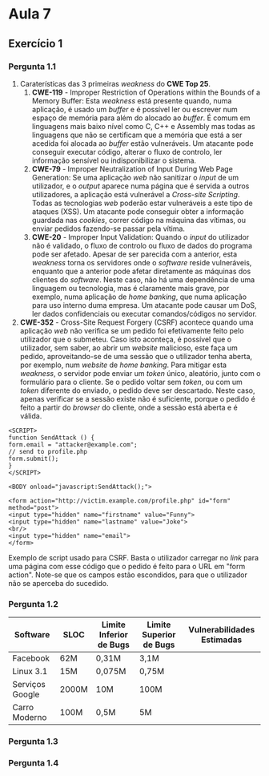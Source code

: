 # Aula 7

## Exercício 1

### Pergunta 1.1
1. Caraterísticas das 3 primeiras *weakness* do **CWE Top 25**.  
    1.  **CWE-119** - Improper Restriction of Operations within the Bounds of a Memory Buffer:
    Esta *weakness* está presente quando, numa aplicação, é usado um *buffer* e é possível ler ou escrever num espaço de memória para além do alocado ao *buffer*. É comum em linguagens mais baixo nível como C, C++ e Assembly mas todas as linguagens que não se certificam que a memória que está a ser acedida foi alocada ao *buffer* estão vulneráveis. Um atacante pode conseguir executar código, alterar o fluxo de controlo, ler informação sensível ou indisponibilizar o sistema.
    2. **CWE-79** - Improper Neutralization of Input During Web Page Generation:
    Se uma aplicação *web* não sanitizar o *input* de um utilizador, e o *output* aparece numa página que é servida a outros utilizadores, a aplicação está vulnerável a *Cross-site Scripting*. Todas as tecnologias *web* poderão estar vulneráveis a este tipo de ataques (XSS). Um atacante pode conseguir obter a informação guardada nas *cookies*, correr código na máquina das vítimas, ou enviar pedidos fazendo-se passar pela vítima.
    3. **CWE-20** - Improper Input Validation: 
    Quando o *input* do utilizador não é validado, o fluxo de controlo ou fluxo de dados do programa pode ser afetado. Apesar de ser parecida com a anterior, esta *weakness* torna os servidores onde o *software* reside vulneráveis, enquanto que a anterior pode afetar diretamente as máquinas dos clientes do *software*. Neste caso, não há uma dependência de uma linguagem ou tecnologia, mas é claramente mais grave, por exemplo, numa aplicação de *home banking*, que numa aplicação para uso interno duma empresa. Um atacante pode causar um DoS, ler dados confidenciais ou executar comandos/códigos no servidor.
2. **CWE-352** - Cross-Site Request Forgery (CSRF) acontece quando uma aplicação *web* não verifica se um pedido foi efetivamente feito pelo utilizador que o submeteu. Caso isto aconteça, é possível que o utilizador, sem saber, ao abrir um *website* malicioso, este faça um pedido, aproveitando-se de uma sessão que o utilizador tenha aberta, por exemplo, num *website* de *home banking*. Para mitigar esta *weakness*, o servidor pode enviar um *token* único, aleatório, junto com o formulário para o cliente. Se o pedido voltar sem *token*, ou com um *token* diferente do enviado, o pedido deve ser descartado. Neste caso, apenas verificar se a sessão existe não é suficiente, porque o pedido é feito a partir do *browser* do cliente, onde a sessão está aberta e é válida.
```
<SCRIPT>
function SendAttack () {
form.email = "attacker@example.com";
// send to profile.php
form.submit();
}
</SCRIPT>

<BODY onload="javascript:SendAttack();">

<form action="http://victim.example.com/profile.php" id="form" method="post">
<input type="hidden" name="firstname" value="Funny">
<input type="hidden" name="lastname" value="Joke">
<br/>
<input type="hidden" name="email">
</form>
```
Exemplo de script usado para CSRF. Basta o utilizador carregar no *link* para uma página com esse código que o pedido é feito para o URL em "form action". Note-se que os campos estão escondidos, para que o utilizador não se aperceba do sucedido.

### Pergunta 1.2
| Software        | SLOC  | Limite Inferior de Bugs | Limite Superior de Bugs | Vulnerabilidades Estimadas |
|-----------------|-------|-------------------------|-------------------------|----------------------------|
| Facebook        |  62M  |          0,31M          |           3,1M          |                            |
| Linux 3.1       |  15M  |          0,075M         |          0,75M          |                            |
| Serviços Google | 2000M |           10M           |           100M          |                            |
| Carro Moderno   |  100M |           0,5M          |            5M           |                            |
### Pergunta 1.3

### Pergunta 1.4

